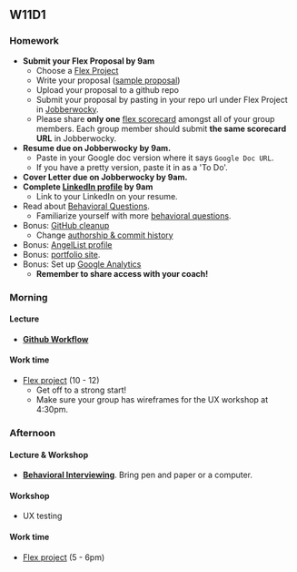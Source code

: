 ## W11D1
### Homework
* **Submit your Flex Proposal by 9am**
  * Choose a [Flex Project][flex-project]
  * Write your proposal ([sample proposal][flex-sample-proposal])
  * Upload your proposal to a github repo
  * Submit your proposal by pasting in your repo url under Flex Project in [Jobberwocky][Jobberwocky].
  * Please share **only one** [flex scorecard][flex-scorecard] amongst all of your group members. Each group member should submit **the same scorecard URL** in Jobberwocky.
* **Resume due on Jobberwocky by 9am.**
  * Paste in your Google doc version where it says `Google Doc URL`.
  * If you have a pretty version, paste it in as a 'To Do'.
* **Cover Letter due on Jobberwocky by 9am.**
* **Complete [LinkedIn profile][linkedin] by 9am**
  * Link to your LinkedIn on your resume.
* Read about [Behavioral Questions][behavioral-questions].
  * Familiarize yourself with more [behavioral questions][31-questions].
* Bonus: [GitHub cleanup][github]
  * Change [authorship & commit history][github-history]
* Bonus: [AngelList profile][angellist]
* Bonus: [portfolio site][portfolio].
* Bonus: Set up [Google Analytics][analytics-sparknotes]
  * **Remember to share access with your coach!**

### Morning

#### Lecture
* [**Github Workflow**][git-workflow]

#### Work time
* [Flex project][flex-project] (10 - 12)
  * Get off to a strong start!
  * Make sure your group has wireframes for the UX workshop at 4:30pm.

### Afternoon

#### Lecture & Workshop
* **[Behavioral Interviewing][behavioral-questions]**. Bring pen and paper or a computer.

#### Workshop
* UX testing

#### Work time
* [Flex project][flex-project] (5 - 6pm)

<!-- LINKS -->
<!-- Job Search Projects -->
[flex-project]: ../projects/flex-project/flex-project.md
[flex-sample-proposal]: ../projects/flex-project/flex-sample-proposal2/README.md
[flex-scorecard]: https://docs.google.com/spreadsheets/d/18tWMvVYWXgPqz0g7MwKQ3EGWKczxQaeTuISgfo34PqM/edit?usp=sharing
[portfolio]: ../application-materials/portfolio/portfolio.md
[analytics-sparknotes]: ../projects/google-analytics/google-analytics-sparknotes.md
[git-workflow]: ../projects/git-workflow.md

<!-- Online Presence -->
[linkedin]: ../application-materials/linkedin/linkedin.md
[github]: ../application-materials/github/github.md
[readme]: ../projects/example-readmes.md
[github-history]: https://github.com/appacademy/curriculum/blob/9f6dfc224cd16702269e9179420062ded86116d8/ruby/readings/git-fix-authorship.md
[angellist]: ../application-materials/angellist/angellist.md

<!-- Internal Resources -->
[Jobberwocky]: http://progress.appacademy.io/jobberwocky

<!-- Self Presentation -->
[personal-pitch-video]: ../meta/app-academy/uploading-personal-pitch-video.md
[behavioral-questions]: ../soft-skills/interviewing/behavioral-questions.md
[31-questions]: https://www.themuse.com/advice/30-behavioral-interview-questions-you-should-be-ready-to-answer
